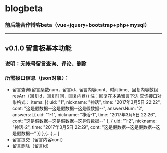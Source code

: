 # blogbeta
### 前后端合作博客beta（vue+jquery+bootstrap+php+mysql）
***
## v0.1.0 留言板基本功能
### 说明：无帐号留言查询、评论、删除
### 所需接口信息（json对象）：
 * 留言查询(留言条数num，留言id、留言内容cont、时间time、回复内容数组resArr（回复id，回复时间，回复内容）)
   注：回复在本条留言下边
   查询接口对象格式：
    items: [{
            uid: "1",
            nickname: "神话",
            time: "2017年3月5日 22:22",
            cont: "这是假数据--这是假数据--这是假数据--",
            answersNum: '2',
            answers: [{
                uid: "1-1",
                nickname: "神话-1",
                time: "2017年3月5日 22:26",
                cont: "这是假数据--这是假数据--这是假数据--"
            }, {
                uid: "1-2",
                nickname: "神话-2",
                time: "2017年3月5日 22:29",
                cont: "这是假数据--这是假数据--这是假数据--"
            }]
        },{...},...]
 * 留言提交（留言内容cont）
 * 留言删除（留言id）



